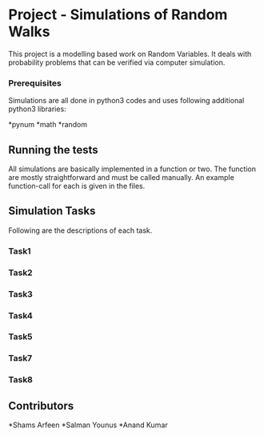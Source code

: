# Project - Simulations of Random Walks

This project is a modelling based work on Random Variables. It deals with probability problems that can be verified via computer simulation.

### Prerequisites

Simulations are all done in python3 codes and uses following additional python3 libraries:

*pynum
*math
*random

## Running the tests

All simulations are basically implemented in a function or two. The function are mostly straightforward and must be called manually. An example function-call for each is given in the files.

## Simulation Tasks

Following are the descriptions of each task.

### Task1
### Task2
### Task3
### Task4
### Task5
### Task7
### Task8

## Contributors

*Shams Arfeen
*Salman Younus
*Anand Kumar
